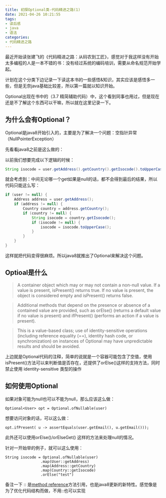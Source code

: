 ```yaml
---
title: 初探Optional类-代码精进之路(1)
date: 2021-04-26 10:21:55
tags:
- 读后感
- java
- 语法
categories:
- 代码精进之路
---
```


最近开始读张建飞的《代码精进之路：从码农到工匠》，感觉对于我这样没有开始太多编程的人是一本不错的书：没有经过系统的编码培训，需要从命名规范开始学起。

计划在这个分类下边记录一下读这本书的一些感悟&知识，其实应该是感悟多一些，但是无奈java基础比较差，所以第一篇就以知识开始。

Optional出现在书中的（3.7 精简辅助代码）中，这个看到同事也用过，但是现在还是不了解这个东西可以干嘛，所以就在这里记录一下。

<!--more-->

## 为什么会有Optional？

Optional是java8开始引入的，主要是为了解决一个问题：空指针异常（NullPointerException）

先看看java8之前是这么做的：

以前我们想要完成以下逻辑的时候：

````java
String isocode = user.getAddress().getCountry().getIsocode().toUpperCase();
`````

就会考虑到：中间无论哪一个get如果是null的话，都不会得到最后的结果，所以代码只能这么写：

````java
if (user != null) {
    Address address = user.getAddress();
    if (address != null) {
        Country country = address.getCountry();
        if (country != null) {
            String isocode = country.getIsocode();
            if (isocode != null) {
                isocode = isocode.toUpperCase();
            }
        }
    }
}
````

这样就把代码变得很麻烦。所以java8就推出了Optional来解决这个问题。

## Optioal是什么

>A container object which may or may not contain a non-null value. If a value is present, isPresent() returns true. If no value is present, the object is considered empty and isPresent() returns false.

>Additional methods that depend on the presence or absence of a contained value are provided, such as orElse() (returns a default value if no value is present) and ifPresent() (performs an action if a value is present).

>This is a value-based class; use of identity-sensitive operations (including reference equality (==), identity hash code, or synchronization) on instances of Optional may have unpredictable results and should be avoided.

上边就是Optional代码的注释，简单的说就是一个容器可能包含了空值，使用isPresent()方法可以来判断值是否存在，还提供了orElse()这样的支持方法，同时禁止使用 identity-sensitive 类型的操作

## 如何使用Optional

如果对象可能为null也可以不能为null，那么应该这么做：

    Optional<User> opt = Optional.ofNullable(user)

想要访问对象的话，可以这么做：

    opt.ifPresent( u -> assertEquals(user.getEmail(), u.getEmail()));


此外还可以使用orElse()/orElseGet() 这样的方法来处理null的情况。

针对一开始举的例子，就可以这么使用：

    String isocode = Optional.ofNullable(user)
                    .map(User::getAddress)
                    .map(Address::getCountry)
                    .map(Country::getIsocode)
                    .orElse("test")

备注一下  :: 是[method reference](https://docs.oracle.com/javase/tutorial/java/javaOO/methodreferences.html)方法引用，也是java8更新的新特性。感觉像是为了优化代码结构而做，不用::也可以实现